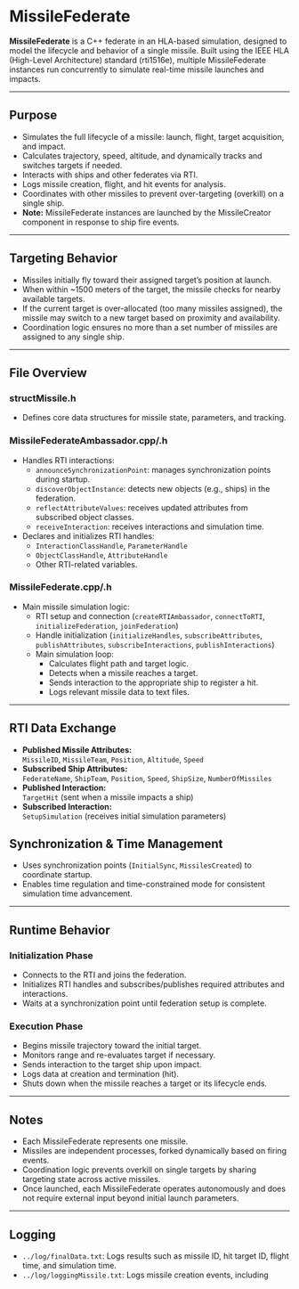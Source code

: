 # MissileFederate

**MissileFederate** is a C++ federate in an HLA-based simulation, designed to model the lifecycle and behavior of a single missile. Built using the IEEE HLA (High-Level Architecture) standard (rti1516e), multiple MissileFederate instances run concurrently to simulate real-time missile launches and impacts.

---

## Purpose

- Simulates the full lifecycle of a missile: launch, flight, target acquisition, and impact.
- Calculates trajectory, speed, altitude, and dynamically tracks and switches targets if needed.
- Interacts with ships and other federates via RTI.
- Logs missile creation, flight, and hit events for analysis.
- Coordinates with other missiles to prevent over-targeting (overkill) on a single ship.
- **Note:** MissileFederate instances are launched by the MissileCreator component in response to ship fire events.

---

## Targeting Behavior

- Missiles initially fly toward their assigned target’s position at launch.
- When within ~1500 meters of the target, the missile checks for nearby available targets.
- If the current target is over-allocated (too many missiles assigned), the missile may switch to a new target based on proximity and availability.
- Coordination logic ensures no more than a set number of missiles are assigned to any single ship.

---

## File Overview

### structMissile.h
- Defines core data structures for missile state, parameters, and tracking.

### MissileFederateAmbassador.cpp/.h
- Handles RTI interactions:
  - `announceSynchronizationPoint`: manages synchronization points during startup.
  - `discoverObjectInstance`: detects new objects (e.g., ships) in the federation.
  - `reflectAttributeValues`: receives updated attributes from subscribed object classes.
  - `receiveInteraction`: receives interactions and simulation time.
- Declares and initializes RTI handles:
  - `InteractionClassHandle`, `ParameterHandle`
  - `ObjectClassHandle`, `AttributeHandle`
  - Other RTI-related variables.

### MissileFederate.cpp/.h
- Main missile simulation logic:
  - RTI setup and connection (`createRTIAmbassador`, `connectToRTI`, `initializeFederation`, `joinFederation`)
  - Handle initialization (`initializeHandles`, `subscribeAttributes`, `publishAttributes`, `subscribeInteractions`, `publishInteractions`)
  - Main simulation loop:
    - Calculates flight path and target logic.
    - Detects when a missile reaches a target.
    - Sends interaction to the appropriate ship to register a hit.
    - Logs relevant missile data to text files.

---

## RTI Data Exchange

- **Published Missile Attributes:**  
  `MissileID`, `MissileTeam`, `Position`, `Altitude`, `Speed`
- **Subscribed Ship Attributes:**  
  `FederateName`, `ShipTeam`, `Position`, `Speed`, `ShipSize`, `NumberOfMissiles`
- **Published Interaction:**  
  `TargetHit` (sent when a missile impacts a ship)
- **Subscribed Interaction:**  
  `SetupSimulation` (receives initial simulation parameters)

## Synchronization & Time Management

- Uses synchronization points (`InitialSync`, `MissilesCreated`) to coordinate startup.
- Enables time regulation and time-constrained mode for consistent simulation time advancement.

---

## Runtime Behavior

### Initialization Phase

- Connects to the RTI and joins the federation.
- Initializes RTI handles and subscribes/publishes required attributes and interactions.
- Waits at a synchronization point until federation setup is complete.

### Execution Phase

- Begins missile trajectory toward the initial target.
- Monitors range and re-evaluates target if necessary.
- Sends interaction to the target ship upon impact.
- Logs data at creation and termination (hit).
- Shuts down when the missile reaches a target or its lifecycle ends.

---

## Notes

- Each MissileFederate represents one missile.
- Missiles are independent processes, forked dynamically based on firing events.
- Coordination logic prevents overkill on single targets by sharing targeting state across active missiles.
- Once launched, each MissileFederate operates autonomously and does not require external input beyond initial launch parameters.

---

## Logging

- `../log/finalData.txt`: Logs results such as missile ID, hit target ID, flight time, and simulation time.
- `../log/loggingMissile.txt`: Logs missile creation events, including